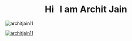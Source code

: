 <!-- Heading -->

<h1 align="center"> Hi <img src="https://user-images.githubusercontent.com/63463358/173118072-834c0298-52b7-4bcc-a7dc-5493088169b1.gif" width="5px"> I am Archit Jain</h1>
<!-- <h3 align="center">Web Developer | UI Designer | Community Leader</h3> -->




<p align="left"> <img src="https://komarev.com/ghpvc/?username=architjain11&label=Profile%20views&color=0e75b6&style=flat" alt="architjain11" /> </p>
<p align="left"> <a href="https://github.com/architjain11/github-profile-trophy"><img src="https://github-profile-trophy.vercel.app/?username=architjain11&row=2&column=3&theme=onedark" alt="architjain11" /></a> </p>

<!--
**architjain11/architjain11** is a ✨ _special_ ✨ repository because its `README.md` (this file) appears on your GitHub profile.

Here are some ideas to get you started:

- 🔭 I’m currently working on ...
- 🌱 I’m currently learning ...
- 👯 I’m looking to collaborate on ...
- 🤔 I’m looking for help with ...
- 💬 Ask me about ...
- 📫 How to reach me: ...
- 😄 Pronouns: ...
- ⚡ Fun fact: ...
-->
